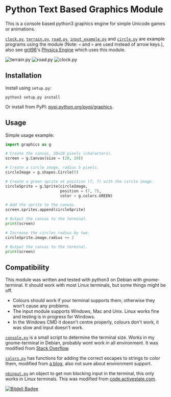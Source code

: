 Python Text Based Graphics Module
=================================

This is a console based python3 graphics engine for simple Unicode games or animations.

[`clock.py`](http://github.com/olls/graphics/blob/master/clock.py), [`terrain.py`](http://github.com/olls/graphics/blob/master/terrain.py), [`road.py`](http://github.com/olls/graphics/blob/master/road.py), [`input_example.py`](http://github.com/olls/graphics/blob/master/input_example.py) and [`circle.py`](http://github.com/olls/graphics/blob/master/circle.py) are example programs using the module (Note: `<` and `>` are used instead of arrow keys.), also see [grit96](http://github.com/grit96)'s [Physics Engine](http://github.com/grit96/physics-engine) which uses this module.

![terrain.py](http://oliverfaircliff.com/~olls/readme-imgs/graphics/terrain.png "terrain.py")
![road.py](http://oliverfaircliff.com/~olls/readme-imgs/graphics/road.png "road.py")
![clock.py](http://oliverfaircliff.com/~olls/readme-imgs/graphics/clock.png "clock.py")

Installation
------------

Install using `setup.py`:

```
python3 setup.py install
```

Or install from PyPI: [pypi.python.org/pypi/graphics](https://pypi.python.org/pypi/graphics).


Usage
-----

Simple usage example:

```python
import graphics as g

# Create the canvas, 20x20 pixels (characters).
screen = g.Canvas(size = (20, 20))

# Create a circle image, radius 5 pixels.
circleImage = g.shapes.Circle(5)

# Create a green sprite at position (7, 7) with the circle image.
circleSprite = g.Sprite(circleImage,
                        position = (7, 7),
                        color = g.colors.GREEN)

# Add the sprite to the canvas.
screen.sprites.append(circleSprite)

# Output the canvas to the terminal.
print(screen)

# Increase the circles radius by two.
circleSprite.image.radius += 2

# Output the canvas to the terminal.
print(screen)
```

Compatibility
-------------

This module was written and tested with python3 on Debian with gnome-terminal. It should work with most Linux terminals, but some things might be off.
- Colours should work if your terminal supports them, otherwise they won't cause any problems.
- The input module supports Windows, Mac and Unix. Linux works fine and testing is in progress for Windows.
- In the Windows CMD it doesn't centre properly, colours don't work, it was slow and input doesn't work.

[`console.py`](http://github.com/olls/graphics/blob/master/graphics/console.py) is a small script to determine the terminal size. Works in my gnome-terminal in Debian, probably wont work in all environment. It was modified from [Stack Overflow](http://stackoverflow.com/a/3051350/1841416).

[`colors.py`](http://github.com/olls/graphics/blob/master/graphics/colors.py) has functions for adding the correct escapes to strings to color them, modified from [a blog](http://blog.mathieu-leplatre.info/colored-output-in-console-with-python.html), also not sure about environment support.

[`nbinput.py`](http://github.com/olls/graphics/blob/master/graphics/nbinput.py) an object to get non blocking input in the terminal, this only works in Linux terminals. This was modified from [code.activestate.com](http://code.activestate.com/recipes/134892/#c5).


[![Bitdeli Badge](https://d2weczhvl823v0.cloudfront.net/olls/graphics/trend.png)](https://bitdeli.com/free "Bitdeli Badge")
